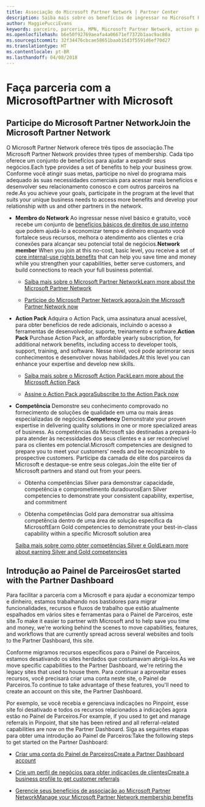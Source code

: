 ```yaml
---
title: Associação do Microsoft Partner Network | Partner Center
description: Saiba mais sobre os benefícios de ingressar no Microsoft Partner Network.
author: MaggiePucciEvans
keywords: parceiro, parceria, MPN, Microsoft Partner Network, action pack, MAPS, assinatura do action pack, benefícios, benefícios do MPN, associação
ms.openlocfilehash: b6e50f92769aeafa4a06671ef7372b1aac9ac80a
ms.sourcegitcommit: 32f34476cbcae58651baab15d3f5591d6ef70d27
ms.translationtype: HT
ms.contentlocale: pt-BR
ms.lasthandoff: 04/08/2018
---
```

# <a name="partner-with-microsoft"></a><span data-ttu-id="f31a9-104">Faça parceria com a Microsoft</span><span class="sxs-lookup"><span data-stu-id="f31a9-104">Partner with Microsoft</span></span>

## <a name="join-the-microsoft-partner-network"></a><span data-ttu-id="f31a9-105">Participe do Microsoft Partner Network</span><span class="sxs-lookup"><span data-stu-id="f31a9-105">Join the Microsoft Partner Network</span></span>

<span data-ttu-id="f31a9-106">O Microsoft Partner Network oferece três tipos de associação.</span><span class="sxs-lookup"><span data-stu-id="f31a9-106">The Microsoft Partner Network provides three types of membership.</span></span> <span data-ttu-id="f31a9-107">Cada tipo oferece um conjunto de benefícios para ajudar a expandir seus negócios.</span><span class="sxs-lookup"><span data-stu-id="f31a9-107">Each type provides a set of benefits to help your business grow.</span></span> <span data-ttu-id="f31a9-108">Conforme você atingir suas metas, participe no nível do programa mais adequado às suas necessidades comerciais para acessar mais benefícios e desenvolver seu relacionamento conosco e com outros parceiros na rede.</span><span class="sxs-lookup"><span data-stu-id="f31a9-108">As you achieve your goals, participate in the program at the level that suits your unique business needs to access more benefits and develop your relationship with us and other partners in the network.</span></span>

-   <span data-ttu-id="f31a9-109">**Membro do Network** Ao ingressar nesse nível básico e gratuito, você recebe um conjunto de [benefícios básicos de direitos de uso interno](https://partner.microsoft.com/membership/core-benefits) que podem ajudá-lo a economizar tempo e dinheiro enquanto você fortalece seus recursos, melhora o atendimento aos clientes e cria conexões para alcançar seu potencial total de negócios.</span><span class="sxs-lookup"><span data-stu-id="f31a9-109">**Network member** When you join at this no-cost, basic level, you receive a set of [core internal-use rights benefits](https://partner.microsoft.com/membership/core-benefits) that can help you save time and money while you strengthen your capabilities, better serve customers, and build connections to reach your full business potential.</span></span>

    -   [<span data-ttu-id="f31a9-110">Saiba mais sobre o Microsoft Partner Network</span><span class="sxs-lookup"><span data-stu-id="f31a9-110">Learn more about the Microsoft Partner Network</span></span>](https://partner.microsoft.com/membership/how-it-works)

    -   [<span data-ttu-id="f31a9-111">Participe do Microsoft Partner Network agora</span><span class="sxs-lookup"><span data-stu-id="f31a9-111">Join the Microsoft Partner Network now</span></span>](https://partners.microsoft.com/PartnerProgram/simplifiedenrollment.aspx)

-   <span data-ttu-id="f31a9-112">**Action Pack** Adquira o Action Pack, uma assinatura anual acessível, para obter benefícios de rede adicionais, incluindo o acesso a ferramentas de desenvolvedor, suporte, treinamento e software.</span><span class="sxs-lookup"><span data-stu-id="f31a9-112">**Action Pack** Purchase Action Pack, an affordable yearly subscription, for additional network benefits, including access to developer tools, support, training, and software.</span></span> <span data-ttu-id="f31a9-113">Nesse nível, você pode aprimorar seus conhecimentos e desenvolver novas habilidades.</span><span class="sxs-lookup"><span data-stu-id="f31a9-113">At this level you can enhance your expertise and develop new skills.</span></span>

    -   [<span data-ttu-id="f31a9-114">Saiba mais sobre o Microsoft Action Pack</span><span class="sxs-lookup"><span data-stu-id="f31a9-114">Learn more about the Microsoft Action Pack</span></span>](https://partner.microsoft.com/membership/action-pack)

    -   [<span data-ttu-id="f31a9-115">Assine o Action Pack agora</span><span class="sxs-lookup"><span data-stu-id="f31a9-115">Subscribe to the Action Pack now</span></span>](mpn-get-action-pack.md)

-   <span data-ttu-id="f31a9-116">**Competência** Demonstre seu conhecimento comprovado no fornecimento de soluções de qualidade em uma ou mais áreas especializadas de negócios.</span><span class="sxs-lookup"><span data-stu-id="f31a9-116">**Competency** Demonstrate your proven expertise in delivering quality solutions in one or more specialized areas of business.</span></span> <span data-ttu-id="f31a9-117">As competências da Microsoft são destinadas a prepará-lo para atender às necessidades dos seus clientes e a ser reconhecível para os clientes em potencial.</span><span class="sxs-lookup"><span data-stu-id="f31a9-117">Microsoft competencies are designed to prepare you to meet your customers’ needs and be recognizable to prospective customers.</span></span> <span data-ttu-id="f31a9-118">Participe da camada de elite dos parceiros da Microsoft e destaque-se entre seus colegas.</span><span class="sxs-lookup"><span data-stu-id="f31a9-118">Join the elite tier of Microsoft partners and stand out from your peers.</span></span>

    -   <span data-ttu-id="f31a9-119">Obtenha competências Silver para demonstrar capacidade, competência e comprometimento duradouros</span><span class="sxs-lookup"><span data-stu-id="f31a9-119">Earn Silver competencies to demonstrate your consistent capability, expertise, and commitment</span></span>

    -   <span data-ttu-id="f31a9-120">Obtenha competências Gold para demonstrar sua altíssima competência dentro de uma área de solução específica da Microsoft</span><span class="sxs-lookup"><span data-stu-id="f31a9-120">Earn Gold competencies to demonstrate your best-in-class capability within a specific Microsoft solution area</span></span>

    [<span data-ttu-id="f31a9-121">Saiba mais sobre como obter competências Silver e Gold</span><span class="sxs-lookup"><span data-stu-id="f31a9-121">Learn more about earning Silver and Gold competencies</span></span>](https://partner.microsoft.com/membership/competencies)

   
## <a name="get-started-with-the-partner-dashboard"></a><span data-ttu-id="f31a9-122">Introdução ao Painel de Parceiros</span><span class="sxs-lookup"><span data-stu-id="f31a9-122">Get started with the Partner Dashboard</span></span>

<span data-ttu-id="f31a9-123">Para facilitar a parceria com a Microsoft e para ajudar a economizar tempo e dinheiro, estamos trabalhando nos bastidores para migrar funcionalidades, recursos e fluxos de trabalho que estão atualmente espalhados em vários sites e ferramentas para o Painel de Parceiros, este site.</span><span class="sxs-lookup"><span data-stu-id="f31a9-123">To make it easier to partner with Microsoft and to help save you time and money, we're working behind the scenes to move capabilities, features, and workflows that are currently spread across several websites and tools to the Partner Dashboard, this site.</span></span> 

<span data-ttu-id="f31a9-124">Conforme migramos recursos específicos para o Painel de Parceiros, estamos desativando os sites herdados que costumavam abrigá-los.</span><span class="sxs-lookup"><span data-stu-id="f31a9-124">As we move specific capabilities to the Partner Dashboard, we're retiring the legacy sites that used to house them.</span></span> <span data-ttu-id="f31a9-125">Para continuar a aproveitar esses recursos, você precisará criar uma conta neste site, o Painel de Parceiros.</span><span class="sxs-lookup"><span data-stu-id="f31a9-125">To continue to take advantage of these features, you'll need to create an account on this site, the Partner Dashboard.</span></span> 

<span data-ttu-id="f31a9-126">Por exemplo, se você recebia e gerenciava indicações no Pinpoint, esse site foi desativado e todos os recursos relacionados a indicações agora estão no Painel de Parceiros.</span><span class="sxs-lookup"><span data-stu-id="f31a9-126">For example, if you used to get and manage referrals in Pinpoint, that site has been retired and all referral-related capabilities are now on the Partner Dashboard.</span></span> <span data-ttu-id="f31a9-127">Siga as seguintes etapas para obter uma introdução ao Painel de Parceiros:</span><span class="sxs-lookup"><span data-stu-id="f31a9-127">Take the following steps to get started on the Partner Dashboard:</span></span>   

-   [<span data-ttu-id="f31a9-128">Criar uma conta do Painel de Parceiros</span><span class="sxs-lookup"><span data-stu-id="f31a9-128">Create a Partner Dashboard account</span></span>](mpn-create-a-partner-center-account.md)

-   [<span data-ttu-id="f31a9-129">Crie um perfil de negócios para obter indicações de clientes</span><span class="sxs-lookup"><span data-stu-id="f31a9-129">Create a business profile to get customer referrals</span></span>](create-a-marketing-profile.md)

-   [<span data-ttu-id="f31a9-130">Gerencie seus benefícios de associação ao Microsoft Partner Network</span><span class="sxs-lookup"><span data-stu-id="f31a9-130">Manage your Microsoft Partner Network membership benefits</span></span>](manage-your-partner-network-benefits.md)

